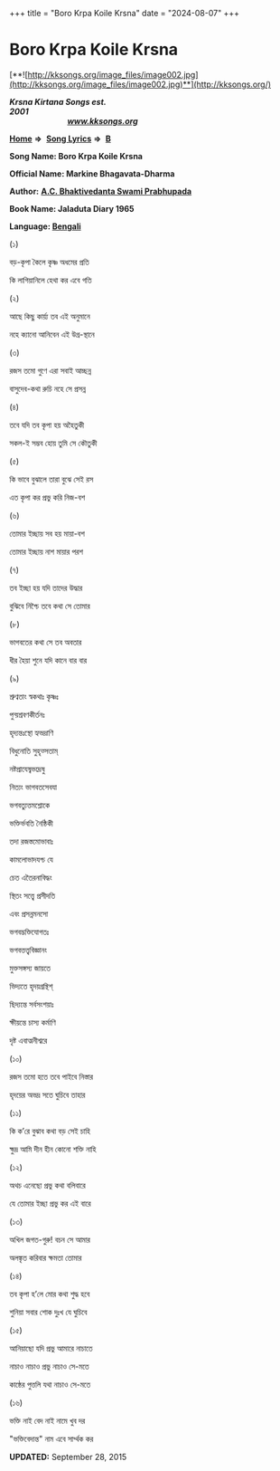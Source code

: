 +++
title = "Boro Krpa Koile Krsna"
date = "2024-08-07"
+++

# Boro Krpa Koile Krsna
[**![http://kksongs.org/image_files/image002.jpg](http://kksongs.org/image_files/image002.jpg)**](http://kksongs.org/)

**_Krsna Kirtana Songs est. 2001_**                                                                                                                                                 **_www.kksongs.org_**

**[Home](http://kksongs.org/)** **⇒**  **[Song Lyrics](http://kksongs.org/lyrics.html)** **⇒**  **[B](http://kksongs.org/songs/song_b.html)**

**Song Name: Boro Krpa Koile Krsna**

**Official Name: Markine Bhagavata-Dharma**

**Author:** [**A.C. Bhaktivedanta Swami Prabhupada**](http://kksongs.org/authors/list/acbsp.html)

**Book Name: Jaladuta Diary 1965**

**Language: [Bengali](http://kksongs.org/language/list/bengali.html)**

(১)

বড়\-কৃপা কৈলে কৃষ্ণ অধমের প্রতি

কি লাগিয়ানিলে হেথা কর এবে গতি

(২)

আছে কিছু কার্য়্য তব এই অনুমানে

নহে ক্যানো আনিবেন এই উগ্র\-স্থানে

(৩)

রজস তমো গুণে এরা সবাই আচ্ছন্ন

বাসুদেব\-কথা রুচি নহে সে প্রসন্ন

(৪)

তবে যদি তব কৃপা হয় অহৈতুকী

সকল\-ই সম্ভব হোয় তুমি সে কৌতুকী

(৫)

কি ভাবে বুঝালে তারা বুঝে সেই রস

এত কৃপা কর প্রভু করি নিজ\-বশ

(৬)

তোমার ইচ্ছায় সব হয় মায়া\-বশ

তোমার ইচ্ছায় নাশ মায়ার পরশ

(৭)

তব ইচ্ছা হয় যদি তাদের উদ্ধার

বুঝিবে নিশ্চৈ তবে কথা সে তোমার

(৮)

ভাগবতের কথা সে তব অবতার

ধীর হৈয়া শুনে যদি কানে বার বার

(৯)

শ্রুণ্বতাং স্বকথাঃ কৃষ্ণঃ

পুন্য়শ্রবণকীর্তনঃ

হৃদ্যন্তঃস্থো হ্যভদ্রাণি

বিধুনোতি সুহৃত্সতাম্

নষ্টপ্রাযেষ্বভদ্রেষু

নিত্যং ভাগবতসেবযা

ভগবত্যুত্তমশ্লোকে

ভক্তির্ভবতি নৈষ্ঠিকী

তদা রজস্তমোভাবাঃ

কামলোভাদযশ্চ যে

চেত এতৈরনাবিদ্ধং

স্থিতং সত্ত্বে প্রসীদতি

এবং প্রসন্নমনসো

ভগবদ্ভক্তিযোগতঃ

ভগবত্তত্ত্ববিজ্ঞানং

মুক্তসঙ্গস্য জায়তে

ভিদ্যতে হৃদয়গ্রন্থিশ্

ছিদ্যন্তে সর্বসংশয়াঃ

ক্ষীয়ন্তে চাস্য কর্মাণি

দৃষ্ট এবাত্মনীশ্বরে

(১০)

রজস তমো হতে তবে পাইবে নিস্তার

হৃদয়ের অভদ্র সতে ঘুচিবে তাহার

(১১)

কি ক’রে বুঝাব কথা বড় সেই চাহি

ক্ষুদ্র আমি দীন হীন কোনো শক্তি নাহি

(১২)

অথচ এনেছো প্রভু কথা বলিবারে

যে তোমার ইচ্ছা প্রভু কর এই বারে

(১৩)

অখিল জগত\-গুরু! বচন সে আমার

অলঙ্কৃত করিবার ক্ষমতা তোমার

(১৪)

তব কৃপা হ’লে মোর কথা শুদ্ধ হবে

শুনিয়া সবার শোক দুঃখ যে ঘুচিবে

(১৫)

আনিয়াছো যদি প্রভু আমারে নাচাতে

নাচাও নাচাও প্রভু নাচাও সে\-মতে

কাষ্ঠের পুত্তলি যথা নাচাও সে\-মতে

(১৬)

ভক্তি নাই বেদ নাই নামে খুব দর

"ভক্তিবেদান্ত" নাম এবে সার্থ্থক কর

**UPDATED:** September 28, 2015